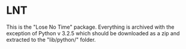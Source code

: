 # LNT 

This is the "Lose No Time" package.  Everything is archived with the exception of Python v 3.2.5 which should be downloaded as a zip and extracted to the "lib/python/" folder.  

 
